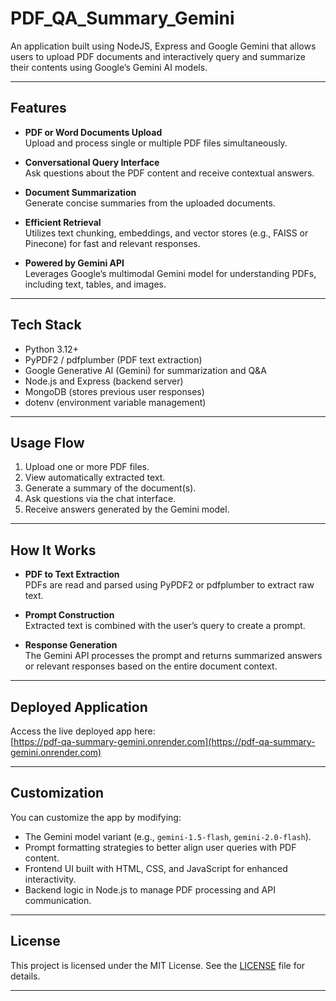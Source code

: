 # PDF_QA_Summary_Gemini

An application built using NodeJS, Express and Google Gemini that allows users to upload PDF documents and interactively query and summarize their contents using Google’s Gemini AI models.

---

## Features

- **PDF or Word Documents Upload**  
  Upload and process single or multiple PDF files simultaneously.

- **Conversational Query Interface**  
  Ask questions about the PDF content and receive contextual answers.

- **Document Summarization**  
  Generate concise summaries from the uploaded documents.

- **Efficient Retrieval**  
  Utilizes text chunking, embeddings, and vector stores (e.g., FAISS or Pinecone) for fast and relevant responses.

- **Powered by Gemini API**  
  Leverages Google’s multimodal Gemini model for understanding PDFs, including text, tables, and images.

---

## Tech Stack

- Python 3.12+  
- PyPDF2 / pdfplumber (PDF text extraction)  
- Google Generative AI (Gemini) for summarization and Q&A  
- Node.js and Express (backend server)  
- MongoDB (stores previous user responses)  
- dotenv (environment variable management)

---

## Usage Flow

1. Upload one or more PDF files.  
2. View automatically extracted text.  
3. Generate a summary of the document(s).  
4. Ask questions via the chat interface.  
5. Receive answers generated by the Gemini model.

---

## How It Works

- **PDF to Text Extraction**  
  PDFs are read and parsed using PyPDF2 or pdfplumber to extract raw text.

- **Prompt Construction**  
  Extracted text is combined with the user’s query to create a prompt.

- **Response Generation**  
  The Gemini API processes the prompt and returns summarized answers or relevant responses based on the entire document context.

---

## Deployed Application

Access the live deployed app here:  
[https://pdf-qa-summary-gemini.onrender.com](https://pdf-qa-summary-gemini.onrender.com)

---

## Customization

You can customize the app by modifying:

- The Gemini model variant (e.g., `gemini-1.5-flash`, `gemini-2.0-flash`).  
- Prompt formatting strategies to better align user queries with PDF content.  
- Frontend UI built with HTML, CSS, and JavaScript for enhanced interactivity.  
- Backend logic in Node.js to manage PDF processing and API communication.

---

## License

This project is licensed under the MIT License. See the [LICENSE](LICENSE) file for details.

---
